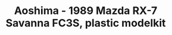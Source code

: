 ---
layout: product
title: "Aoshima - 1989 Mazda RX-7 Savanna FC3S, plastic modelkit"
price: "TBA" 
desc: "N/A"
img_path: "/assets/img/AO55496.jpg"
brand: "N/A"
available: false
special_offer: false
new: false
soon: false
cat: "010000"
subcat: "013700"
subsubcat: "0N/A"
sifra: "AO55496"
---